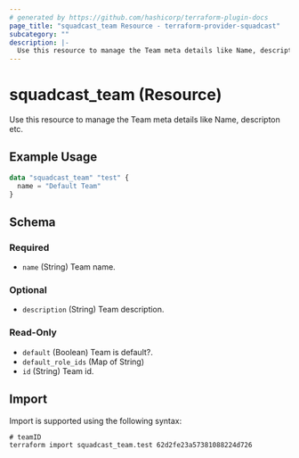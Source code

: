 ```yaml
---
# generated by https://github.com/hashicorp/terraform-plugin-docs
page_title: "squadcast_team Resource - terraform-provider-squadcast"
subcategory: ""
description: |-
  Use this resource to manage the Team meta details like Name, descripton etc.
---
```


# squadcast_team (Resource)

Use this resource to manage the Team meta details like Name, descripton etc.

## Example Usage

```terraform
data "squadcast_team" "test" {
  name = "Default Team"
}
```

<!-- schema generated by tfplugindocs -->
## Schema

### Required

- `name` (String) Team name.

### Optional

- `description` (String) Team description.

### Read-Only

- `default` (Boolean) Team is default?.
- `default_role_ids` (Map of String)
- `id` (String) Team id.

## Import

Import is supported using the following syntax:

```shell
# teamID
terraform import squadcast_team.test 62d2fe23a57381088224d726
```
